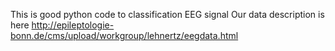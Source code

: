 
This is good python code to classification EEG signal
Our data description is here http://epileptologie-bonn.de/cms/upload/workgroup/lehnertz/eegdata.html
